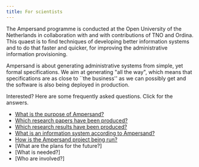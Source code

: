 ```yaml
---
title: For scientists
---
```

The Ampersand programme is conducted at the Open University of the Netherlands in collaboration with and with contributions of TNO and Ordina.
This quaest is to find techniques of developing better information systems and to do that faster and quicker, for improving the administrative information provisioning.

Ampersand is about generating administrative systems from simple, yet formal specifications.
We aim at generating "all the way", which means that specifications are as close to ``the business'' as we can possibly get and the software is also being deployed in production.

Interested? Here are some frequently asked questions. Click for the answers.
* [What is the purpose of Ampersand?](./1-interested-visitor.md#whyAmpersand)
* [Which research papers have been produced?](/ampersand/research#Publications)
* [Which research results have been produced?](/ampersand/research#Results)
* [What is an information system according to Ampersand?](/ampersand/conceptual/theory.md)
* [How is the Ampersand project being run?](./1-interested-visitor.md#Governance)
* [What are the plans for the future?]
* [What is needed?]
* [Who are involved?]
